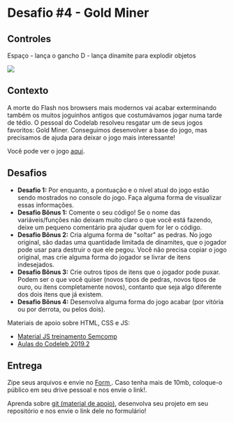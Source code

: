 # Desafio #4 - Gold Miner

## Controles
Espaço - lança o gancho
D - lança dinamite para explodir objetos

<img src='https://i.imgur.com/wdbDznm.png'>

## Contexto

A morte do Flash nos browsers mais modernos vai acabar exterminando também os muitos joguinhos antigos que costumávamos jogar numa tarde de tédio. O pessoal do Codelab resolveu resgatar um de seus jogos favoritos: Gold Miner. Conseguimos desenvolver a base do jogo, mas precisamos de ajuda para deixar o jogo mais interessante!

Você pode ver o jogo <a href="https://gold-miner-codelab.netlify.app/">aqui</a>.

## Desafios

- **Desafio 1:** Por enquanto, a pontuação e o nível atual do jogo estão sendo mostrados no console do jogo. Faça alguma forma de visualizar essas informações.
- **Desafio Bônus 1:** Comente o seu código! Se o nome das variáveis/funções não deixam muito claro o que você está fazendo, deixe um pequeno comentário pra ajudar quem for ler o código.
- **Desafio Bônus 2:** Cria alguma forma de "soltar" as pedras. No jogo original, são dadas uma quantidade limitada de dinamites, que o jogador pode usar para destruir o que ele pegou. Você não precisa copiar o jogo original, mas crie alguma forma do jogador se livrar de itens indesejados.
- **Desafio Bônus 3:** Crie outros tipos de itens que o jogador pode puxar. Podem ser o que você quiser (novos tipos de pedras, novos tipos de ouro, ou itens completamente novos), contanto que seja algo diferente dos dois itens que já existem.
- **Desafio Bônus 4:** Desenvolva alguma forma do jogo acabar (por vitória ou por derrota, ou pelos dois).

Materiais de apoio sobre HTML, CSS e JS:
  - <a href = 'https://ucl-sanca.xyz/Web-Development-Studies'>Material JS treinamento Semcomp</a>
  - <a href = 'https://ucl-sanca.xyz/aulas-codelab'> Aulas do Codeleb 2019.2 </a>
## Entrega
Zipe seus arquivos e envie no <a href = 'https://forms.gle/wwq4AJ7qmHNzDnN99'> Form </a>. Caso tenha mais de 10mb, coloque-o público em seu drive pessoal e nos envie o link!.

Aprenda sobre <a href = 'https://www.youtube.com/watch?v=r9Kauz9B4i8'>git (material de apoio)</a>, desenvolva seu projeto em seu repositório e nos envie o link dele no formulário!

